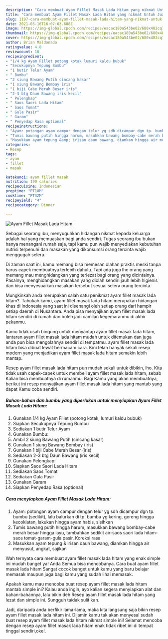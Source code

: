 ```yaml
---
description: "Cara membuat Ayam Fillet Masak Lada Hitam yang nikmat Untuk Jualan"
title: "Cara membuat Ayam Fillet Masak Lada Hitam yang nikmat Untuk Jualan"
slug: 1197-cara-membuat-ayam-fillet-masak-lada-hitam-yang-nikmat-untuk-jualan
date: 2021-05-16T16:07:03.688Z
image: https://img-global.cpcdn.com/recipes/eacac180a543be02/680x482cq70/ayam-fillet-masak-lada-hitam-foto-resep-utama.jpg
thumbnail: https://img-global.cpcdn.com/recipes/eacac180a543be02/680x482cq70/ayam-fillet-masak-lada-hitam-foto-resep-utama.jpg
cover: https://img-global.cpcdn.com/recipes/eacac180a543be02/680x482cq70/ayam-fillet-masak-lada-hitam-foto-resep-utama.jpg
author: Brian Maldonado
ratingvalue: 4.8
reviewcount: 10
recipeingredient:
- "1/4 kg Ayam Fillet potong kotak lumuri kaldu bubuk"
- "Secukupnya Tepung Bumbu"
- "1 butir Telur Ayam"
- " Bumbu"
- "2 siung Bawang Putih cincang kasar"
- "1 siung Bawang Bombay iris"
- "1 biji Cabe Merah Besar iris"
- "2-3 btg Daun Bawang iris kecil"
- " Pelengkap"
- " Saos Saori Lada Hitam"
- " Saos Tomat"
- " Gula Pasir"
- " Garam"
- " Penyedap Rasa optional"
recipeinstructions:
- "Ayam: potongan ayam campur dengan telur yg sdh dicampur dgn tp. bumbu (sedikit), lalu balurkan di tp. bumbu yg kering, goreng hingga kecoklatan, lakukan hingga ayam habis, sisihkan"
- "Tumis bawang putih hingga harum, masukkan bawang bombay-cabe merah besar hingga layu, tambahkan sedikit air-saos saori lada hitam-saos tomat-garam-gula pasir. Koreksi rasa"
- "Masukkan ayam tepung &amp; irisan daun bawang, diamkan hingga air menyusut, angkat, sajikan"
categories:
- Resep
tags:
- ayam
- fillet
- masak

katakunci: ayam fillet masak 
nutrition: 190 calories
recipecuisine: Indonesian
preptime: "PT18M"
cooktime: "PT32M"
recipeyield: "4"
recipecategory: Dinner

---
```



![Ayam Fillet Masak Lada Hitam](https://img-global.cpcdn.com/recipes/eacac180a543be02/680x482cq70/ayam-fillet-masak-lada-hitam-foto-resep-utama.jpg)

Sebagai seorang ibu, menyuguhkan hidangan nikmat kepada keluarga adalah hal yang memuaskan bagi anda sendiri. Tugas seorang ibu bukan hanya menangani rumah saja, tapi kamu pun wajib menyediakan kebutuhan nutrisi terpenuhi dan masakan yang dikonsumsi orang tercinta wajib menggugah selera.

Di zaman  saat ini, kamu memang bisa memesan olahan praktis meski tanpa harus capek membuatnya terlebih dahulu. Tapi ada juga lho orang yang memang mau menghidangkan yang terlezat bagi orang yang dicintainya. Pasalnya, menghidangkan masakan yang diolah sendiri jauh lebih higienis dan bisa menyesuaikan masakan tersebut sesuai selera orang tercinta. 



Mungkinkah anda merupakan salah satu penikmat ayam fillet masak lada hitam?. Tahukah kamu, ayam fillet masak lada hitam merupakan hidangan khas di Indonesia yang saat ini disenangi oleh setiap orang dari hampir setiap daerah di Nusantara. Anda bisa menyajikan ayam fillet masak lada hitam sendiri di rumah dan boleh jadi camilan kegemaranmu di akhir pekanmu.

Kamu tidak usah bingung untuk menyantap ayam fillet masak lada hitam, lantaran ayam fillet masak lada hitam mudah untuk ditemukan dan juga anda pun bisa mengolahnya sendiri di tempatmu. ayam fillet masak lada hitam bisa dibuat lewat bermacam cara. Kini telah banyak sekali resep modern yang menjadikan ayam fillet masak lada hitam semakin lebih mantap.

Resep ayam fillet masak lada hitam pun mudah sekali untuk dibikin, lho. Kita tidak usah capek-capek untuk membeli ayam fillet masak lada hitam, sebab Kalian bisa membuatnya di rumahmu. Bagi Kamu yang akan membuatnya, berikut ini resep menyajikan ayam fillet masak lada hitam yang mantab yang dapat Kamu coba sendiri.

<!--inarticleads1-->

##### Bahan-bahan dan bumbu yang diperlukan untuk menyiapkan Ayam Fillet Masak Lada Hitam:

1. Gunakan 1/4 kg Ayam Fillet (potong kotak, lumuri kaldu bubuk)
1. Siapkan Secukupnya Tepung Bumbu
1. Sediakan 1 butir Telur Ayam
1. Gunakan  Bumbu:
1. Ambil 2 siung Bawang Putih (cincang kasar)
1. Gunakan 1 siung Bawang Bombay (iris)
1. Gunakan 1 biji Cabe Merah Besar (iris)
1. Sediakan 2-3 btg Daun Bawang (iris kecil)
1. Gunakan  Pelengkap:
1. Siapkan  Saos Saori Lada Hitam
1. Sediakan  Saos Tomat
1. Sediakan  Gula Pasir
1. Gunakan  Garam
1. Siapkan  Penyedap Rasa (optional)




<!--inarticleads2-->

##### Cara menyiapkan Ayam Fillet Masak Lada Hitam:

1. Ayam: potongan ayam campur dengan telur yg sdh dicampur dgn tp. bumbu (sedikit), lalu balurkan di tp. bumbu yg kering, goreng hingga kecoklatan, lakukan hingga ayam habis, sisihkan
1. Tumis bawang putih hingga harum, masukkan bawang bombay-cabe merah besar hingga layu, tambahkan sedikit air-saos saori lada hitam-saos tomat-garam-gula pasir. Koreksi rasa
1. Masukkan ayam tepung &amp; irisan daun bawang, diamkan hingga air menyusut, angkat, sajikan




Wah ternyata cara membuat ayam fillet masak lada hitam yang enak simple ini mudah banget ya! Anda Semua bisa mencobanya. Cara buat ayam fillet masak lada hitam Sangat cocok banget untuk kamu yang baru belajar memasak maupun juga bagi kamu yang sudah lihai memasak.

Apakah kamu mau mencoba buat resep ayam fillet masak lada hitam mantab simple ini? Kalau anda ingin, ayo kalian segera menyiapkan alat dan bahan-bahannya, lalu bikin deh Resep ayam fillet masak lada hitam yang lezat dan simple ini. Sungguh taidak sulit kan. 

Jadi, daripada anda berfikir lama-lama, maka kita langsung saja bikin resep ayam fillet masak lada hitam ini. Dijamin kamu tak akan menyesal sudah buat resep ayam fillet masak lada hitam nikmat simple ini! Selamat mencoba dengan resep ayam fillet masak lada hitam enak tidak ribet ini di tempat tinggal sendiri,oke!.

